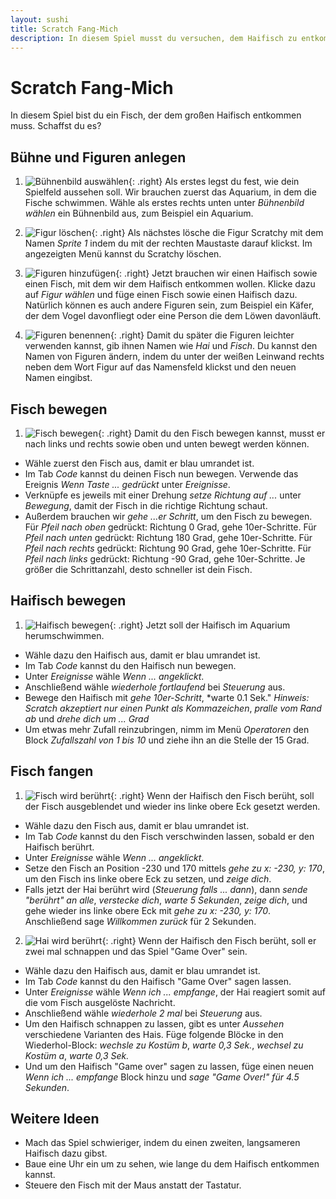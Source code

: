 ```yaml
---
layout: sushi
title: Scratch Fang-Mich
description: In diesem Spiel musst du versuchen, dem Haifisch zu entkommen.
---
```


# Scratch Fang-Mich

In diesem Spiel bist du ein Fisch, der dem großen Haifisch entkommen muss. Schaffst du es?

## Bühne und Figuren anlegen

1. ![Bühnenbild auswählen](scratch-fang-mich-v3/01-background.png){: .right}
Als erstes legst du fest, wie dein Spielfeld aussehen soll. Wir brauchen zuerst das Aquarium, in dem die Fische schwimmen. Wähle als erstes rechts unten unter *Bühnenbild wählen* ein Bühnenbild aus, zum Beispiel ein Aquarium.

2. ![Figur löschen](scratch-fang-mich-v3/02-delete-scratchy.png){: .right}
Als nächstes lösche die Figur Scratchy mit dem Namen *Sprite 1* indem du mit der rechten Maustaste darauf klickst. 
Im angezeigten Menü kannst du Scratchy löschen.

3. ![Figuren hinzufügen](scratch-fang-mich-v3/03-fish.png){: .right}
Jetzt brauchen wir einen Haifisch sowie einen Fisch, mit dem wir dem Haifisch entkommen wollen. Klicke dazu auf *Figur wählen* und füge einen Fisch sowie einen Haifisch dazu. Natürlich können es auch andere Figuren sein, zum Beispiel ein Käfer, der dem Vogel davonfliegt oder eine Person die dem Löwen davonläuft.

7. ![Figuren benennen](scratch-fang-mich-v3/07-rename.png){: .right}
Damit du später die Figuren leichter verwenden kannst, gib ihnen Namen wie *Hai* und *Fisch*. Du kannst den Namen von Figuren ändern, indem du unter der weißen Leinwand rechts neben dem Wort Figur auf das Namensfeld klickst und den neuen Namen eingibst.

## Fisch bewegen

1. ![Fisch bewegen](scratch-fang-mich-v3/08-move-fish.png){: .right}
Damit du den Fisch bewegen kannst, musst er nach links und rechts sowie oben und unten bewegt werden können.
  * Wähle zuerst den Fisch aus, damit er blau umrandet ist.
  * Im Tab *Code* kannst du deinen Fisch nun bewegen. Verwende das Ereignis *Wenn Taste ... gedrückt* unter *Ereignisse*.
  * Verknüpfe es jeweils mit einer Drehung *setze Richtung auf ...* unter *Bewegung*, damit der Fisch in die richtige Richtung schaut.
  * Außerdem brauchen wir *gehe ...er Schritt*, um den Fisch zu bewegen.
Für *Pfeil nach oben* gedrückt: Richtung 0 Grad, gehe 10er-Schritte.
Für *Pfeil nach unten* gedrückt: Richtung 180 Grad, gehe 10er-Schritte.
Für *Pfeil nach rechts* gedrückt: Richtung 90 Grad, gehe 10er-Schritte.
Für *Pfeil nach links* gedrückt: Richtung -90 Grad, gehe 10er-Schritte.
Je größer die Schrittanzahl, desto schneller ist dein Fisch.

## Haifisch bewegen

1. ![Haifisch bewegen](scratch-fang-mich-v3/09-move-shark.png){: .right}
Jetzt soll der Haifisch im Aquarium herumschwimmen. 
  * Wähle dazu den Haifisch aus, damit er blau umrandet ist.
  * Im Tab *Code* kannst du den Haifisch nun bewegen.
  * Unter *Ereignisse* wähle *Wenn ... angeklickt*.
  * Anschließend wähle *wiederhole fortlaufend* bei *Steuerung* aus.
  * Bewege den Haifisch mit *gehe 10er-Schritt*, *warte 0.1 Sek." *Hinweis: Scratch akzeptiert nur einen Punkt als Kommazeichen*, *pralle vom Rand ab* und *drehe dich um ... Grad*
  * Um etwas mehr Zufall reinzubringen, nimm im Menü *Operatoren* den Block *Zufallszahl von 1 bis 10* und ziehe ihn an die Stelle der 15 Grad.

## Fisch fangen

1. ![Fisch wird berührt](scratch-fang-mich-v3/10-touch-fish.png){: .right}
Wenn der Haifisch den Fisch berüht, soll der Fisch ausgeblendet und wieder ins linke obere Eck gesetzt werden. 
  * Wähle dazu den Fisch aus, damit er blau umrandet ist.
  * Im Tab *Code* kannst du den Fisch verschwinden lassen, sobald er den Haifisch berührt.
  * Unter *Ereignisse* wähle *Wenn ... angeklickt*.
  * Setze den Fisch an Position -230 und 170 mittels *gehe zu x: -230, y: 170*, um den Fisch ins linke obere Eck zu setzen, und *zeige dich*.
  * Falls jetzt der Hai berührt wird (*Steuerung* *falls ... dann*), dann *sende "berührt" an alle*, *verstecke dich*, *warte 5 Sekunden*, *zeige dich*, und gehe wieder ins linke obere Eck mit *gehe zu x: -230, y: 170*. Anschließend sage *Willkommen zurück* für 2 Sekunden.

2. ![Hai wird berührt](scratch-fang-mich-v3/11-touch-shark.png){: .right}
Wenn der Haifisch den Fisch berüht, soll er zwei mal schnappen und das Spiel "Game Over" sein. 
  * Wähle dazu den Haifisch aus, damit er blau umrandet ist.
  * Im Tab *Code* kannst du den Haifisch "Game Over" sagen lassen.
  * Unter *Ereignisse* wähle *Wenn ich ... empfange*, der Hai reagiert somit auf die vom Fisch ausgelöste Nachricht.
  * Anschließend wähle *wiederhole 2 mal* bei *Steuerung* aus.
  * Um den Haifisch schnappen zu lassen, gibt es unter *Aussehen* verschiedene Varianten des Hais. Füge folgende Blöcke in den Wiederhol-Block: *wechsle zu Kostüm b*, *warte 0,3 Sek.*, *wechsel zu Kostüm a*, *warte 0,3 Sek.*
  * Und um den Haifisch "Game over" sagen zu lassen, füge einen neuen *Wenn ich ... empfange* Block hinzu und *sage "Game Over!" für 4.5 Sekunden*.

## Weitere Ideen

* Mach das Spiel schwieriger, indem du einen zweiten, langsameren Haifisch dazu gibst.
* Baue eine Uhr ein um zu sehen, wie lange du dem Haifisch entkommen kannst.
* Steuere den Fisch mit der Maus anstatt der Tastatur.